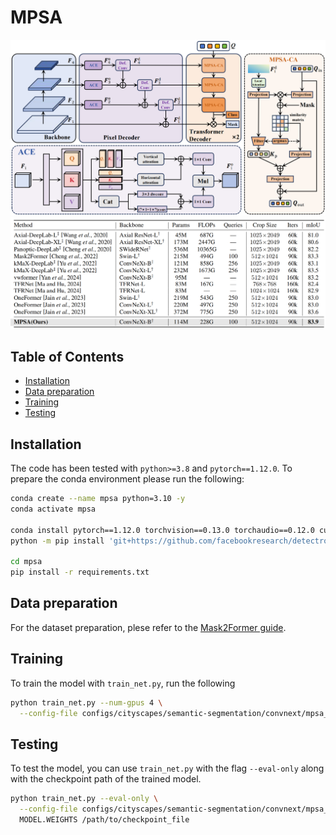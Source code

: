 # MPSA

![architecture](images/mpsa.png)
![architecture](images/city.png)

## Table of Contents

- [Installation](#installation)
- [Data preparation](#data-preparation)
- [Training](#training)
- [Testing](#training)

## Installation

The code has been tested with `python>=3.8` and `pytorch==1.12.0`. To prepare the conda environment please run the following:

```bash
conda create --name mpsa python=3.10 -y
conda activate mpsa

conda install pytorch==1.12.0 torchvision==0.13.0 torchaudio==0.12.0 cudatoolkit=11.3 -c pytorch
python -m pip install 'git+https://github.com/facebookresearch/detectron2.git'

cd mpsa
pip install -r requirements.txt
```

## Data preparation

For the dataset preparation, plese refer to the [Mask2Former guide](https://github.com/facebookresearch/Mask2Former/blob/main/datasets/README.md).

## Training

To train the model with `train_net.py`, run the following

```bash
python train_net.py --num-gpus 4 \
  --config-file configs/cityscapes/semantic-segmentation/convnext/mpsa_convnext_base_bs16_90k.yaml
```

## Testing

To test the model, you can use `train_net.py` with the flag `--eval-only` along with the checkpoint path of the trained model.

```bash
python train_net.py --eval-only \
  --config-file configs/cityscapes/semantic-segmentation/convnext/mpsa_convnext_base_bs16_90k.yaml \
  MODEL.WEIGHTS /path/to/checkpoint_file
```
